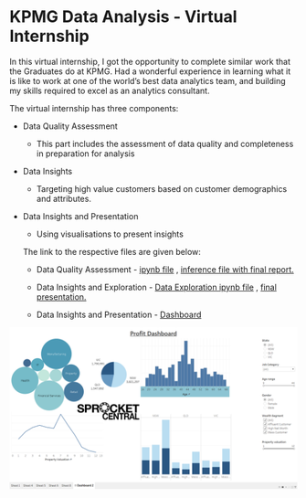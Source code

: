 # KPMG Data Analysis - Virtual Internship
In this virtual internship, I got the opportunity to complete similar work that the Graduates do at KPMG. Had a wonderful experience in learning what it is like to work at one of the world’s best data analytics team, and building my skills required to excel as an analytics consultant.

The virtual internship has three components:
* Data Quality Assessment
  * This part includes the assessment of data quality and completeness in preparation for analysis
  
* Data Insights
  * Targeting high value customers based on customer demographics and attributes.

* Data Insights and Presentation
  * Using visualisations to present insights
  
  
  The link to the respective files are given below:
    * Data Quality Assessment - [ipynb file](https://github.com/derinben/KPMG-Data-Analysis-Internship/blob/master/SprocketCentral_DataAssesment.ipynb) , [inference file with final report.](https://github.com/derinben/KPMG-Data-Analysis-Internship/blob/master/SprocketDataAssessment.docx)
    
    * Data Insights and Exploration - [Data Exploration ipynb file](https://github.com/derinben/KPMG-Data-Analysis-Internship/blob/master/Exploratory_sprocket%20(1).ipynb) , [final presentation.](https://github.com/derinben/KPMG-Data-Analysis-Internship/blob/master/task2submission.pptx)
    
    * Data Insights and Presentation - [Dashboard](https://github.com/derinben/KPMG-Data-Analysis-Internship/blob/master/final_dashboard.png)

![Dashboard](https://github.com/derinben/KPMG-Data-Analysis-Internship/blob/master/final_dashboard.png?raw=true)
